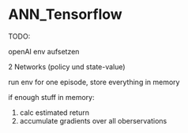 # ANN_Tensorflow

TODO:

openAI env aufsetzen

2 Networks (policy und state-value)

run env for one episode, store everything in memory

if enough stuff in memory:

1. calc estimated return
2. accumulate gradients over all oberservations
